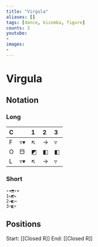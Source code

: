 ```yaml
---
title: "Virgula"
aliases: [] 
tags: [dance, kizomba, figure]
counts: 3
youtube:
- 
images:
-
---
```


# Virgula
## Notation
### Long

| C   |     | 1   | 2   | 3   |
| :--- | :--- | :--- | :--- | :--- |
| F   | ▿▾  |    ↖ |   →  |   ▿  |
| O   | ⬒   |   ◩  |  ◧   |  ◧   |
| L   | ▿▾  |   ↖  |  →   |    ▿ |

### Short
```
▿▾⬒▿▾
1↖◩↖
2→◧→
3▿◧▿
```

## Positions
Start: [[Closed R]]
End: [[Closed R]]